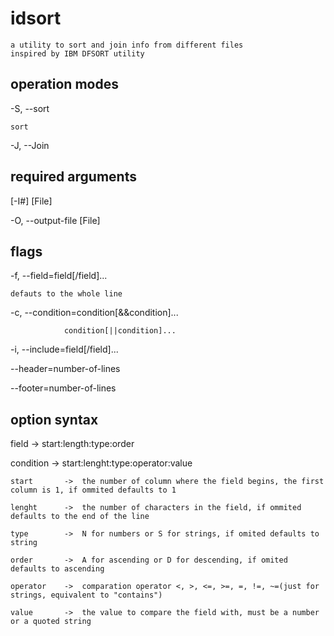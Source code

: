 # idsort
	a utility to sort and join info from different files
	inspired by IBM DFSORT utility

## operation modes

-S, --sort 

	sort

-J, --Join

## required arguments

[-I#] [File]

-O, --output-file [File]

## flags

-f, --field=field[/field]...

	defauts to the whole line

-c, --condition=condition[&&condition]...

	            condition[||condition]... 
	

-i, --include=field[/field]...

--header=number-of-lines

--footer=number-of-lines

## option syntax

field		->		start:length:type:order			

condition	->		start:lenght:type:operator:value


	start		->	the number of column where the field begins, the first column is 1, if ommited defaults to 1

	lenght		->	the number of characters in the field, if ommited defaults to the end of the line

	type		->	N for numbers or S for strings, if omited defaults to string

	order		->	A for ascending or D for descending, if omited defaults to ascending

	operator	->	comparation operator <, >, <=, >=, =, !=, ~=(just for strings, equivalent to "contains") 

	value		->	the value to compare the field with, must be a number or a quoted string
